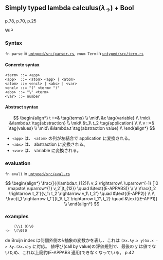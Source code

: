 ## Simply typed lambda calculus($\lambda_{\rightarrow}$) + Bool

p.78, p.70, p.25

WIP

### Syntax

`fn parse` in [`untyped/src/parser.rs`](https://github.com/kisepichu/tapl-rs/blob/main/untyped/src/parser.rs), `enum Term` in [`untyped/src/term.rs`](https://github.com/kisepichu/tapl-rs/blob/main/untyped/src/term.rs)

#### Concrete syntax

```bnf
<term> ::= <app>
<app>  ::= <atom> <app> | <atom>
<atom> ::= <encl> | <abs> | <var>
<encl> ::= "(" <term> ")"
<abs> ::= "\" <term>
<var> ::= number
```

#### Abstract syntax

$$
\begin{align*}
t ::=&   \tag{terms} \\
  \mid\ &x \tag{variable} \\
  \mid\ &\lambda.t \tag{abstraction} \\
  \mid\ &t_1\ t_2 \tag{application} \\
  \\
v ::=&   \tag{values} \\
  \mid\ &\lambda.t \tag{abstraction value} \\
\end{align*}
$$

- `<app>` は、 `<atom>` の列が左結合で application に変換される。
- `<abs>` は、 abstraction に変換される。 
- `<var>` は、 variable に変換される。

### evaluation

`fn eval1` in [`untyped/src/eval.rs`](https://github.com/kisepichu/tapl-rs/blob/main/untyped/src/eval.rs) 

$$
\begin{align*}
\frac{}{(\lambda.t_{12})\ v_2 \rightarrow\ \uparrow^{-1} [`0 \mapsto\ \uparrow^{1} v_2`]t_{12}} \quad &\text{(E-APPABS)} \\
\\
\frac{t_2 \rightarrow t_2'}{v_1\ t_2 \rightarrow v_1\ t_2'} \quad &\text{(E-APP2)} \\
\\
\frac{t_1 \rightarrow t_1'}{t_1\ t_2 \rightarrow t_1'\ t_2} \quad &\text{(E-APP1)} \\
\end{align*}
$$

### examples

```
    (\\1 0)\0
->  \(\0)0
```

de Bruijn index は何個外側のλ抽象の変数かを表し、これは `(λx.λy.x y)λx.x -> λy.(λx.x)y` に対応。
値呼び(call by value)の評価規則で、最後の y は値でないため、これ以上簡約(E-APPABS 適用)できなくなっている。 p.42

